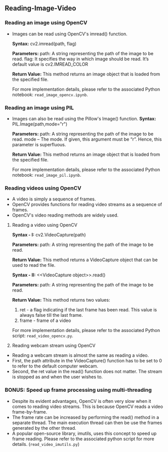 ## Reading-Image-Video

### Reading an image using OpenCV
- Images can be read using OpenCV's imread() function. 

    **Syntax:** cv2.imread(path, flag)
    
    **Parameters:**
    path: A string representing the path of the image to be read.
    flag: It specifies the way in which image should be read. It’s default value is cv2.IMREAD_COLOR
    
    **Return Value:** This method returns an image object that is loaded from the specified file.

    For more implementation details, please refer to the associated Python notebook: `read_image_opencv.ipynb`.

### Reading an image using PIL
- Images can also be read using the Pillow's Image() function.
    **Syntax:** PIL.Image(path,mode="r")
    
    **Parameters:**
    path: A string representing the path of the image to be read.
    mode – The mode. If given, this argument must be “r”. Hence, this parameter is superfluous.
    
    **Return Value:** This method returns an image object that is loaded from the specified file.

    For more implementation details, please refer to the associated Python notebook: `read_image_pil.ipynb`.

### Reading videos using OpenCV
- A video is simply a sequence of frames.
- OpenCV provides functions for reading video streams as a sequence of frames.
- OpenCV's video reading methods are widely used.

1. Reading a video using OpenCV
    
    **Syntax - I:** cv2.VideoCapture(path)
    
    **Parameters:**
    path: A string representing the path of the image to be read.
    
    **Return Value:** This method returns a VideoCapture object that can be used to read the file.

    **Syntax - II:** \<\<VideoCapture object\>\>.read()
    
    **Parameters:**
    path: A string representing the path of the image to be read.
    
    **Return Value:** This method returns two values:
    1. ret - a flag indicating if the last frame has been read. This value is always false till the last frame.
    2. frame - frame of a video

    For more implementation details, please refer to the associated Python script: `read_video_opencv.py`.

2. Reading webcam stream using OpenCV
- Reading a webcam stream is almost the same as reading a video.
- First, the path attribute in the VideoCapture() function has to be set to 0 to refer to the default computer webcam.
- Second, the ret value in the read() function does not matter. The stream is stopped as and when the user wishes to.


### BONUS: Speed up frame processing using multi-threading
- Despite its evident advantages, OpenCV is often very slow when it comes to reading video streams. This is because OpenCV reads a video frame-by-frame.
- The frame rate can be increased by performing the read() method in a separate thread. The main execution thread can then be use the frames generated by the other thread.
- A popular open-source library, imutils, uses this concept to speed up frame reading. Please refer to the associated python script for more details. (`read_video_imutils.py`)
